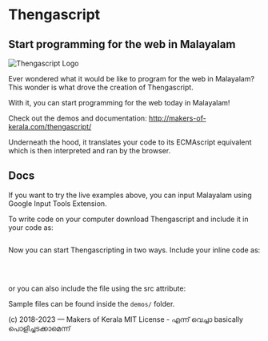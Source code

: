 # Thengascript
## Start programming for the web in Malayalam

![Thengascript Logo](./thengascript.png)

Ever wondered what it would be like to program for the web in Malayalam? This wonder is what drove the creation of Thengascript.

With it, you can start programming for the web today in Malayalam!

Check out the demos and documentation: http://makers-of-kerala.com/thengascript/

Underneath the hood, it translates your code to its ECMAscript equivalent which is then interpreted and ran by the browser.

## Docs

If you want to try the live examples above, you can input Malayalam using Google Input Tools Extension.

To write code on your computer download Thengascript and include it in your code as:

<pre><script src="thengascript.js"></script></pre>

Now you can start Thengascripting in two ways. Include your inline code as:

<pre>
<script type="text/thengascript">

/* Write your Thengascript code here */

</script>

</pre>

or you can also include the file using the src attribute:

<script type="text/thengascript" src="your-thengascript-file.js"></script>

Sample files can be found inside the `demos/` folder.

(c) 2018-2023 — Makers of Kerala
MIT License - എന്ന് വെച്ചാ basically പൊളിച്ചടക്കാമെന്ന്

